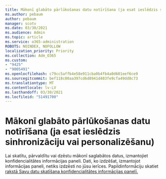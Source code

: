 ```yaml
---
title: Mākonī glabāto pārlūkošanas datu notīrīšana (ja esat ieslēdzis sinhronizāciju vai personalizēšanu)
ms.author: pebaum
author: pebaum
manager: scotv
ms.date: 03/30/2021
ms.audience: Admin
ms.topic: article
ms.service: o365-administration
ROBOTS: NOINDEX, NOFOLLOW
localization_priority: Priority
ms.collection: Adm_O365
ms.custom:
- "9425"
- "9005491"
ms.openlocfilehash: c79cc5affb4e58e911cba0b4fb4a0d601eef6ce9
ms.sourcegitcommit: bef118c00aa397cd6d8941d403fe9cfa49dd8c73
ms.translationtype: MT
ms.contentlocale: lv-LV
ms.lasthandoff: 03/30/2021
ms.locfileid: "51491700"
---
```

# <a name="clear-the-browsing-data-stored-in-the-cloud-if-youve-turned-on-sync-or-personalization"></a>Mākonī glabāto pārlūkošanas datu notīrīšana (ja esat ieslēdzis sinhronizāciju vai personalizēšanu)

Lai skatītu, pārvaldītu vai dzēstu mākonī saglabātos datus, izmantojiet konfidencialitātes informācijas paneli. Dati, ko izdzēšat, izmantojot informācijas paneli, netiks izdzēsti no jūsu ierīces. Papildinformāciju skatiet [rakstā Savu datu skatīšana konfidencialitātes informācijas panelī.](https://support.microsoft.com/windows/view-your-data-on-the-privacy-dashboard-03d3e27f-1981-5ff4-ba1c-d6b1031ae433)